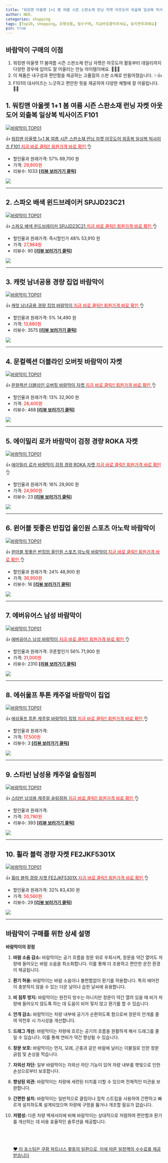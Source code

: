 ```yaml
---
title: "워킹맨 아울렛 1+1 봄 여름 시즌 스판소재 런닝 자켓 아웃도어 외출복 일상복 빅사이즈 F101 가격 최저가 할인가 바람막이 최저가 추천 제품 비교"
author: NEO.
categories: shopping
tags: [Top10, shopping, 유행상품, 필수구매, 지금바로클릭하세요, 놓치면후회해요]
pin: true
---
```

## 바람막이 구매의 이점
1. 워킹맨 아울렛 11 봄여름 시즌 스판소재 런닝 자켓은 아웃도어 활동부터 데일리까지 다양한 경우에 입어도 잘 어울리는 만능 아이템이에요. 🏃‍♂️💨
2. 이 제품은 내구성과 편안함을 제공하는 고품질의 스판 소재로 만들어졌습니다. ✨👍
3. F101의 대사이즈는 느긋하고 편안한 핏을 제공하여 다양한 체형에 잘 어울립니다. 💃🕺

   

## 1. 워킹맨 아울렛 1+1 봄 여름 시즌 스판소재 런닝 자켓 아웃도어 외출복 일상복 빅사이즈 F101

[![바람막이 TOP01](https://thumbnail6.coupangcdn.com/thumbnails/remote/490x490ex/image/vendor_inventory/516e/2cca6301e8aa9cc1529bf0bf4b5a4d899c611713f6a94023b315cc741a76.jpg)](https://link.coupang.com/re/AFFSDP?lptag=AF3617701&subid=GithubCoopas&pageKey=7347654396&traceid=V0-153&itemId=18900375332&vendorItemId=81121378185)


👍 [워킹맨 아울렛 1+1 봄 여름 시즌 스판소재 런닝 자켓 아웃도어 외출복 일상복 빅사이즈 F101 <font color=red> 지금 바로 클릭!! 회원가격 바로 확인 </font> ](https://link.coupang.com/re/AFFSDP?lptag=AF3617701&subid=GithubCoopas&pageKey=7347654396&traceid=V0-153&itemId=18900375332&vendorItemId=81121378185) 👌 


- 할인율과 원래가격: 57%  69,700   원
- 가격: <span style='color:red'>29,800원</span>
- 리뷰수: 1033  [**[리뷰 보러가기 클릭]**](https://link.coupang.com/re/AFFSDP?lptag=AF3617701&subid=GithubCoopas&pageKey=7347654396&traceid=V0-153&itemId=18900375332&vendorItemId=81121378185)

[![](/discount_price.png)](https://link.coupang.com/re/AFFSDP?lptag=AF3617701&subid=GithubCoopas&pageKey=7347654396&traceid=V0-153&itemId=18900375332&vendorItemId=81121378185)

---


   

## 2. 스파오 배색 윈드브레이커 SPJJD23C21

[![바람막이 TOP01](https://thumbnail6.coupangcdn.com/thumbnails/remote/490x490ex/image/rs_quotation_api/8sgrt33c/2f2a90b17bd243d69dfec8d4d9ba36e1.jpg)](https://link.coupang.com/re/AFFSDP?lptag=AF3617701&subid=GithubCoopas&pageKey=7578661506&traceid=V0-153&itemId=20016251615&vendorItemId=87113042713)


👍 [스파오 배색 윈드브레이커 SPJJD23C21 <font color=red> 지금 바로 클릭!! 회원가격 바로 확인 </font> ](https://link.coupang.com/re/AFFSDP?lptag=AF3617701&subid=GithubCoopas&pageKey=7578661506&traceid=V0-153&itemId=20016251615&vendorItemId=87113042713) 👌 


- 할인율과 원래가격: 즉시할인가 48%  53,910   원
- 가격: <span style='color:red'>27,984원</span>
- 리뷰수: 90  [**[리뷰 보러가기 클릭]**](https://link.coupang.com/re/AFFSDP?lptag=AF3617701&subid=GithubCoopas&pageKey=7578661506&traceid=V0-153&itemId=20016251615&vendorItemId=87113042713)

[![](/discount_price.png)](https://link.coupang.com/re/AFFSDP?lptag=AF3617701&subid=GithubCoopas&pageKey=7578661506&traceid=V0-153&itemId=20016251615&vendorItemId=87113042713)

---


   

## 3. 캐럿 남녀공용 경량 집업 바람막이

[![바람막이 TOP01](https://thumbnail8.coupangcdn.com/thumbnails/remote/490x490ex/image/retail/images/2029102910890913-d7374109-e273-4649-9de6-4405c2fe9214.jpg)](https://link.coupang.com/re/AFFSDP?lptag=AF3617701&subid=GithubCoopas&pageKey=5717847927&traceid=V0-153&itemId=9554817453&vendorItemId=76839466839)


👍 [캐럿 남녀공용 경량 집업 바람막이 <font color=red> 지금 바로 클릭!! 회원가격 바로 확인 </font> ](https://link.coupang.com/re/AFFSDP?lptag=AF3617701&subid=GithubCoopas&pageKey=5717847927&traceid=V0-153&itemId=9554817453&vendorItemId=76839466839) 👌 


- 할인율과 원래가격: 5%  14,490   원
- 가격: <span style='color:red'>13,680원</span>
- 리뷰수: 3575  [**[리뷰 보러가기 클릭]**](https://link.coupang.com/re/AFFSDP?lptag=AF3617701&subid=GithubCoopas&pageKey=5717847927&traceid=V0-153&itemId=9554817453&vendorItemId=76839466839)

[![](/discount_price.png)](https://link.coupang.com/re/AFFSDP?lptag=AF3617701&subid=GithubCoopas&pageKey=5717847927&traceid=V0-153&itemId=9554817453&vendorItemId=76839466839)

---


   

## 4. 문컬렉션 더블라인 오버핏 바람막이 자켓

[![바람막이 TOP01](https://thumbnail8.coupangcdn.com/thumbnails/remote/490x490ex/image/retail/images/2024/01/30/17/1/fc0fb003-208b-4fc8-9fad-c51b44cacc34.jpg)](https://link.coupang.com/re/AFFSDP?lptag=AF3617701&subid=GithubCoopas&pageKey=7465481270&traceid=V0-153&itemId=19531417880&vendorItemId=88530327897)


👍 [문컬렉션 더블라인 오버핏 바람막이 자켓 <font color=red> 지금 바로 클릭!! 회원가격 바로 확인 </font> ](https://link.coupang.com/re/AFFSDP?lptag=AF3617701&subid=GithubCoopas&pageKey=7465481270&traceid=V0-153&itemId=19531417880&vendorItemId=88530327897) 👌 


- 할인율과 원래가격: 13%  32,900   원
- 가격: <span style='color:red'>28,400원</span>
- 리뷰수: 468  [**[리뷰 보러가기 클릭]**](https://link.coupang.com/re/AFFSDP?lptag=AF3617701&subid=GithubCoopas&pageKey=7465481270&traceid=V0-153&itemId=19531417880&vendorItemId=88530327897)

[![](/discount_price.png)](https://link.coupang.com/re/AFFSDP?lptag=AF3617701&subid=GithubCoopas&pageKey=7465481270&traceid=V0-153&itemId=19531417880&vendorItemId=88530327897)

---


   

## 5. 에이밀리 로카 바람막이 검정 경량 ROKA 자켓

[![바람막이 TOP01](https://thumbnail7.coupangcdn.com/thumbnails/remote/490x490ex/image/vendor_inventory/3888/06b0e4ed2080f36d7e14c6ceec3cfafbdd8bbe2a477c2a67fd6367082db7.jpg)](https://link.coupang.com/re/AFFSDP?lptag=AF3617701&subid=GithubCoopas&pageKey=7714058123&traceid=V0-153&itemId=20685541363&vendorItemId=87757378543)


👍 [에이밀리 로카 바람막이 검정 경량 ROKA 자켓 <font color=red> 지금 바로 클릭!! 회원가격 바로 확인 </font> ](https://link.coupang.com/re/AFFSDP?lptag=AF3617701&subid=GithubCoopas&pageKey=7714058123&traceid=V0-153&itemId=20685541363&vendorItemId=87757378543) 👌 


- 할인율과 원래가격: 16%  29,900   원
- 가격: <span style='color:red'>24,900원</span>
- 리뷰수: 23  [**[리뷰 보러가기 클릭]**](https://link.coupang.com/re/AFFSDP?lptag=AF3617701&subid=GithubCoopas&pageKey=7714058123&traceid=V0-153&itemId=20685541363&vendorItemId=87757378543)

[![](/discount_price.png)](https://link.coupang.com/re/AFFSDP?lptag=AF3617701&subid=GithubCoopas&pageKey=7714058123&traceid=V0-153&itemId=20685541363&vendorItemId=87757378543)

---


   

## 6. 윈어블 핏좋은 반집업 올인원 스포츠 아노락 바람막이

[![바람막이 TOP01](https://thumbnail9.coupangcdn.com/thumbnails/remote/490x490ex/image/vendor_inventory/19e9/839c58771f694bb1ce7d8202a2d6a3e6e2d871f118a048dadf16894e7222.png)](https://link.coupang.com/re/AFFSDP?lptag=AF3617701&subid=GithubCoopas&pageKey=7992127193&traceid=V0-153&itemId=22216705696&vendorItemId=89469874078)


👍 [윈어블 핏좋은 반집업 올인원 스포츠 아노락 바람막이 <font color=red> 지금 바로 클릭!! 회원가격 바로 확인 </font> ](https://link.coupang.com/re/AFFSDP?lptag=AF3617701&subid=GithubCoopas&pageKey=7992127193&traceid=V0-153&itemId=22216705696&vendorItemId=89469874078) 👌 


- 할인율과 원래가격: 24%  48,900   원
- 가격: <span style='color:red'>36,950원</span>
- 리뷰수: 16  [**[리뷰 보러가기 클릭]**](https://link.coupang.com/re/AFFSDP?lptag=AF3617701&subid=GithubCoopas&pageKey=7992127193&traceid=V0-153&itemId=22216705696&vendorItemId=89469874078)

[![](/discount_price.png)](https://link.coupang.com/re/AFFSDP?lptag=AF3617701&subid=GithubCoopas&pageKey=7992127193&traceid=V0-153&itemId=22216705696&vendorItemId=89469874078)

---


   

## 7. 에버유어스 남성 바람막이

[![바람막이 TOP01](https://thumbnail9.coupangcdn.com/thumbnails/remote/490x490ex/image/vendor_inventory/81f3/a5f620fb26363246e2287c080fecfc52454f6ecf55f81c01117f4f71eec1.jpg)](https://link.coupang.com/re/AFFSDP?lptag=AF3617701&subid=GithubCoopas&pageKey=6893013338&traceid=V0-153&itemId=16553780375&vendorItemId=83740136813)


👍 [에버유어스 남성 바람막이 <font color=red> 지금 바로 클릭!! 회원가격 바로 확인 </font> ](https://link.coupang.com/re/AFFSDP?lptag=AF3617701&subid=GithubCoopas&pageKey=6893013338&traceid=V0-153&itemId=16553780375&vendorItemId=83740136813) 👌 


- 할인율과 원래가격: 쿠폰할인가 56%  71,900   원
- 가격: <span style='color:red'>31,000원</span>
- 리뷰수: 2310  [**[리뷰 보러가기 클릭]**](https://link.coupang.com/re/AFFSDP?lptag=AF3617701&subid=GithubCoopas&pageKey=6893013338&traceid=V0-153&itemId=16553780375&vendorItemId=83740136813)

[![](/discount_price.png)](https://link.coupang.com/re/AFFSDP?lptag=AF3617701&subid=GithubCoopas&pageKey=6893013338&traceid=V0-153&itemId=16553780375&vendorItemId=83740136813)

---


   

## 8. 에쉬울프 투톤 캐주얼 바람막이 집업

[![바람막이 TOP01](https://thumbnail8.coupangcdn.com/thumbnails/remote/490x490ex/image/vendor_inventory/0b73/390b5831e7d64fee9bc09fc3ff2dff253eda2715459a1ca9e7b4da13a6f8.png)](https://link.coupang.com/re/AFFSDP?lptag=AF3617701&subid=GithubCoopas&pageKey=7953970517&traceid=V0-153&itemId=21965937169&vendorItemId=89013653050)


👍 [에쉬울프 투톤 캐주얼 바람막이 집업 <font color=red> 지금 바로 클릭!! 회원가격 바로 확인 </font> ](https://link.coupang.com/re/AFFSDP?lptag=AF3617701&subid=GithubCoopas&pageKey=7953970517&traceid=V0-153&itemId=21965937169&vendorItemId=89013653050) 👌 


- 할인율과 원래가격: 
- 가격: <span style='color:red'>17,500원</span>
- 리뷰수: 3  [**[리뷰 보러가기 클릭]**](https://link.coupang.com/re/AFFSDP?lptag=AF3617701&subid=GithubCoopas&pageKey=7953970517&traceid=V0-153&itemId=21965937169&vendorItemId=89013653050)

[![](/discount_price.png)](https://link.coupang.com/re/AFFSDP?lptag=AF3617701&subid=GithubCoopas&pageKey=7953970517&traceid=V0-153&itemId=21965937169&vendorItemId=89013653050)

---


   

## 9. 스타빈 남성용 캐주얼 슬림점퍼

[![바람막이 TOP01](https://thumbnail6.coupangcdn.com/thumbnails/remote/490x490ex/image/rs_quotation_api/6hryzqsf/1995f117fe8a484786d220f5a7c1b582.jpeg)](https://link.coupang.com/re/AFFSDP?lptag=AF3617701&subid=GithubCoopas&pageKey=6268008087&traceid=V0-153&itemId=12801853395&vendorItemId=80107037559)


👍 [스타빈 남성용 캐주얼 슬림점퍼 <font color=red> 지금 바로 클릭!! 회원가격 바로 확인 </font> ](https://link.coupang.com/re/AFFSDP?lptag=AF3617701&subid=GithubCoopas&pageKey=6268008087&traceid=V0-153&itemId=12801853395&vendorItemId=80107037559) 👌 


- 할인율과 원래가격: 
- 가격: <span style='color:red'>20,790원</span>
- 리뷰수: 393  [**[리뷰 보러가기 클릭]**](https://link.coupang.com/re/AFFSDP?lptag=AF3617701&subid=GithubCoopas&pageKey=6268008087&traceid=V0-153&itemId=12801853395&vendorItemId=80107037559)

[![](/discount_price.png)](https://link.coupang.com/re/AFFSDP?lptag=AF3617701&subid=GithubCoopas&pageKey=6268008087&traceid=V0-153&itemId=12801853395&vendorItemId=80107037559)

---


   

## 10. 휠라 블럭 경량 자켓 FE2JKF5301X

[![바람막이 TOP01](https://thumbnail9.coupangcdn.com/thumbnails/remote/490x490ex/image/retail/images/2023/01/29/15/5/938cda5d-0901-40ad-b0c2-618a78caa073.jpg)](https://link.coupang.com/re/AFFSDP?lptag=AF3617701&subid=GithubCoopas&pageKey=7097387310&traceid=V0-153&itemId=17705577545&vendorItemId=84870464563)


👍 [휠라 블럭 경량 자켓 FE2JKF5301X <font color=red> 지금 바로 클릭!! 회원가격 바로 확인 </font> ](https://link.coupang.com/re/AFFSDP?lptag=AF3617701&subid=GithubCoopas&pageKey=7097387310&traceid=V0-153&itemId=17705577545&vendorItemId=84870464563) 👌 


- 할인율과 원래가격: 32%  83,430   원
- 가격: <span style='color:red'>56,560원</span>
- 리뷰수: 29  [**[리뷰 보러가기 클릭]**](https://link.coupang.com/re/AFFSDP?lptag=AF3617701&subid=GithubCoopas&pageKey=7097387310&traceid=V0-153&itemId=17705577545&vendorItemId=84870464563)

[![](/discount_price.png)](https://link.coupang.com/re/AFFSDP?lptag=AF3617701&subid=GithubCoopas&pageKey=7097387310&traceid=V0-153&itemId=17705577545&vendorItemId=84870464563)

---
## 바람막이 구매를 위한 상세 설명
**바람막이의 장점**

1. **바람 소음 감소:** 바람막이는 공기 흐름을 창문 위로 우회시켜, 창문을 약간 열어도 차량에 들어오는 바람 소음을 최소화합니다. 이를 통해 더 조용하고 편안한 운전 환경이 제공됩니다.

2. **환기 허용:** 바람막이는 바람 소음이나 불편함없이 환기를 허용합니다. 특히 에어컨이 충분하지 않을 수 있는 더운 날이나 습한 날씨에 유용합니다.

3. **비 침투 방지:** 바람막이는 완전히 방수는 아니지만 창문이 약간 열려 있을 때 비가 차량에 들어오지 않도록 하는 데 도움이 되어 젖지 않고 환기를 할 수 있습니다.

4. **안개 감소:** 바람막이는 차량 내부에 공기가 순환하도록 함으로써 창문의 안개를 줄여 악천후 시 가시성을 개선합니다.

5. **드래그 개선:** 바람막이는 차량에 흐르는 공기의 흐름을 원활하게 해서 드래그를 줄일 수 있습니다. 이를 통해 연비가 약간 향상될 수 있습니다.

6. **창문 보호:** 바람막이는 먼지, 모래, 곤충과 같은 바람에 날리는 이물질로 인한 창문 긁힘 및 손상을 막습니다.

7. **자외선 차단:** 일부 바람막이는 자외선 차단 기능이 있어 차량 내부를 햇빛으로 인한 손상으로부터 보호합니다.

8. **향상된 외관:** 바람막이는 차량에 세련된 터치를 더할 수 있으며 전체적인 미관을 보완합니다.

9. **간편한 설치:** 바람막이는 일반적으로 클립이나 접착 스트립을 사용하여 간편하고 빠르게 설치하도록 설계되었으며 차량에 구멍을 뚫거나 개조할 필요가 없습니다.

10. **저렴성:** 다른 차량 액세서리에 비해 바람막이는 상대적으로 저렴하여 편안함과 환기를 개선하는 데 비용 효율적인 솔루션을 제공합니다.<br><br><br><br><br> [ ❤  이 포스팅은 쿠팡 파트너스 활동의 일환으로, 이에 따른 일정액의 수수료를 제공받습니다](https://link.coupang.com/a/bcEFyh)